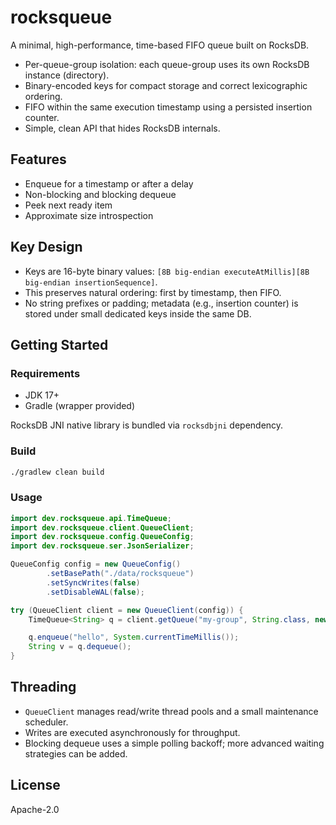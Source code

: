 # rocksqueue

A minimal, high-performance, time-based FIFO queue built on RocksDB.

- Per-queue-group isolation: each queue-group uses its own RocksDB instance (directory).
- Binary-encoded keys for compact storage and correct lexicographic ordering.
- FIFO within the same execution timestamp using a persisted insertion counter.
- Simple, clean API that hides RocksDB internals.

## Features

- Enqueue for a timestamp or after a delay
- Non-blocking and blocking dequeue
- Peek next ready item
- Approximate size introspection

## Key Design

- Keys are 16-byte binary values: `[8B big-endian executeAtMillis][8B big-endian insertionSequence]`.
- This preserves natural ordering: first by timestamp, then FIFO.
- No string prefixes or padding; metadata (e.g., insertion counter) is stored under small dedicated keys inside the same DB.

## Getting Started

### Requirements

- JDK 17+
- Gradle (wrapper provided)

RocksDB JNI native library is bundled via `rocksdbjni` dependency.

### Build

```bash
./gradlew clean build
```

### Usage

```java
import dev.rocksqueue.api.TimeQueue;
import dev.rocksqueue.client.QueueClient;
import dev.rocksqueue.config.QueueConfig;
import dev.rocksqueue.ser.JsonSerializer;

QueueConfig config = new QueueConfig()
        .setBasePath("./data/rocksqueue")
        .setSyncWrites(false)
        .setDisableWAL(false);

try (QueueClient client = new QueueClient(config)) {
    TimeQueue<String> q = client.getQueue("my-group", String.class, new JsonSerializer<>());

    q.enqueue("hello", System.currentTimeMillis());
    String v = q.dequeue();
}
```

## Threading

- `QueueClient` manages read/write thread pools and a small maintenance scheduler.
- Writes are executed asynchronously for throughput.
- Blocking dequeue uses a simple polling backoff; more advanced waiting strategies can be added.

## License

Apache-2.0
